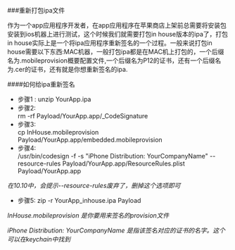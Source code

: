 ###重新打包ipa文件

作为一个app应用程序开发者，在app应用程序在苹果商店上架前总需要将安装包安装到ios机器上进行测试，这个时候我们就需要打包in house版本的ipa了，打包in house实际上是一个将ipa应用程序重新签名的一个过程。一般来说打包in house需要以下东西:MAC机器，一般打包ipa都是在MAC机上打包的，一个后缀名为.mobileprovision概要配置文件,一个后缀名为P12的证书，还有一个后缀名为.cer的证书，还有就是你想重新签名的ipa.

####如何给ipa重新签名

* 步骤1 : 
unzip YourApp.ipa
* 步骤2:  
rm -rf Payload/YourApp.app/_CodeSignature
* 步骤3:  
cp InHouse.mobileprovision Payload/YourApp.app/embedded.mobileprovision
* 步骤4:  
/usr/bin/codesign -f -s "iPhone Distribution: YourCompanyName" --resource-rules Payload/YourApp.app/ResourceRules.plist Payload/YourApp.app

_在10.10中，会提示--resource-rules废弃了，删掉这个选项即可_
* 步骤5: 
zip -r YourApp_inhouse.ipa Payload

*InHouse.mobileprovision 是你要用来签名的provision文件*

*iPhone Distribution: YourCompanyName 是指该签名对应的证书的名字。这个可以在keychain中找到*